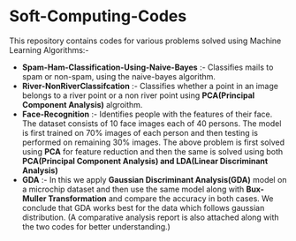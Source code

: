 # Soft-Computing-Codes

 This repository contains codes for various problems solved using Machine Learning Algorithms:- 
- **Spam-Ham-Classification-Using-Naive-Bayes** :- Classifies mails to spam or non-spam, using the naive-bayes algorithm.
- **River-NonRiverClassifcation** :- Classifies whether a point in an image belongs to a river point or a non river point using **PCA(Principal Component Analysis)** algroithm.
- **Face-Recognition** :- Identifies people with the features of their face. The dataset consists of 10 face images each of 40 persons. The model is first trained on 70% images of each person and then testing is performed on remaining 30% images. The above problem is first solved using **PCA** for feature reduction and then the same is solved using both **PCA(Principal Component Analysis) and LDA(Linear Discriminant Analysis)** 
- **GDA** :- In this we apply **Gaussian Discriminant Analysis(GDA)** model on a microchip dataset and then use the same model along with **Bux-Muller Transformation** and compare the accuracy in both cases. We conclude that GDA works best for the data which follows gaussian distribution. (A comparative analysis report is also attached along with the two codes for better understanding.)
